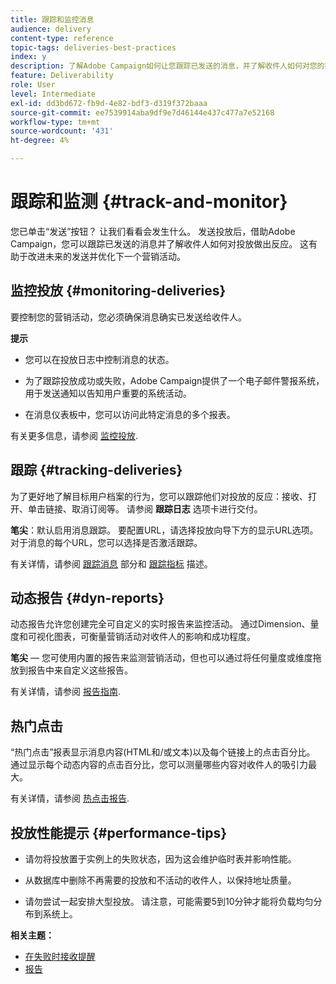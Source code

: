 ```yaml
---
title: 跟踪和监控消息
audience: delivery
content-type: reference
topic-tags: deliveries-best-practices
index: y
description: 了解Adobe Campaign如何让您跟踪已发送的消息，并了解收件人如何对您的投放做出反应
feature: Deliverability
role: User
level: Intermediate
exl-id: dd3bd672-fb9d-4e82-bdf3-d319f372baaa
source-git-commit: ee7539914aba9df9e7d46144e437c477a7e52168
workflow-type: tm+mt
source-wordcount: '431'
ht-degree: 4%

---
```


# 跟踪和监测 {#track-and-monitor}

您已单击“发送”按钮？ 让我们看看会发生什么。 发送投放后，借助Adobe Campaign，您可以跟踪已发送的消息并了解收件人如何对投放做出反应。 这有助于改进未来的发送并优化下一个营销活动。

## 监控投放 {#monitoring-deliveries}

要控制您的营销活动，您必须确保消息确实已发送给收件人。

**提示**

* 您可以在投放日志中控制消息的状态。

* 为了跟踪投放成功或失败，Adobe Campaign提供了一个电子邮件警报系统，用于发送通知以告知用户重要的系统活动。

* 在消息仪表板中，您可以访问此特定消息的多个报表。

有关更多信息，请参阅 [监控投放](../../sending/using/monitoring-a-delivery.md).

## 跟踪 {#tracking-deliveries}

为了更好地了解目标用户档案的行为，您可以跟踪他们对投放的反应：接收、打开、单击链接、取消订阅等。 请参阅 **跟踪日志** 选项卡进行交付。

**笔尖**：默认启用消息跟踪。 要配置URL，请选择投放向导下方的显示URL选项。 对于消息的每个URL，您可以选择是否激活跟踪。

有关详情，请参阅 [跟踪消息](../../sending/using/tracking-messages.md) 部分和 [跟踪指标](../../reporting/using/tracking-indicators.md) 描述。

## 动态报告 {#dyn-reports}

动态报告允许您创建完全可自定义的实时报告来监控活动。 通过Dimension、量度和可视化图表，可衡量营销活动对收件人的影响和成功程度。

**笔尖**  — 您可使用内置的报告来监测营销活动，但也可以通过将任何量度或维度拖放到报告中来自定义这些报告。

有关详情，请参阅 [报告指南](../../reporting/using/about-dynamic-reports.md).

## 热门点击

“热门点击”报表显示消息内容(HTML和/或文本)以及每个链接上的点击百分比。 通过显示每个动态内容的点击百分比，您可以测量哪些内容对收件人的吸引力最大。

有关详情，请参阅 [热点击报告](../../reporting/using/hot-clicks.md).

## 投放性能提示 {#performance-tips}

* 请勿将投放置于实例上的失败状态，因为这会维护临时表并影响性能。

* 从数据库中删除不再需要的投放和不活动的收件人，以保持地址质量。

* 请勿尝试一起安排大型投放。 请注意，可能需要5到10分钟才能将负载均匀分布到系统上。

**相关主题：**

* [在失败时接收提醒](../../sending/using/receiving-alerts-when-failures-happen.md)
* [报告](../../reporting/using/about-dynamic-reports.md)
